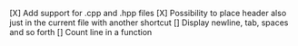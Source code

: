 [X] Add support for .cpp and .hpp files
[X] Possibility to place header also just in the current file with another shortcut
[] Display newline, tab, spaces and so forth
[] Count line in a function
